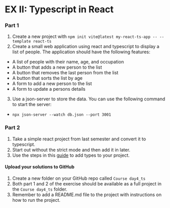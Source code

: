 # EX II: Typescript in React

### Part 1
1. Create a new project with `npm init vite@latest my-react-ts-app -- --template react-ts`
2. Create a small web application using react and typescript to display a list of people. The application should have the following features:
- A list of people with their name, age, and occupation
- A button that adds a new person to the list
- A button that removes the last person from the list
- A button that sorts the list by age
- A form to add a new person to the list
- A form to update a persons details
3. Use a json-server to store the data. You can use the following command to start the server:
- `npx json-server --watch db.json --port 3001`

### Part 2
1. Take a simple react project from last semester and convert it to typescript.
2. Start out without the strict mode and then add it in later.
3. Use the steps in this [guide](https://www.sitepoint.com/how-to-migrate-a-react-app-to-typescript/) to add types to your project.

#### Upload your solutions to GitHub
1. Create a new folder on your GitHub repo called `Course day4_ts`
2. Both part 1 and 2 of the exercise should be available as a full project in the `Course day4_ts` folder.
3. Remember to add a README.md file to the project with instructions on how to run the project.